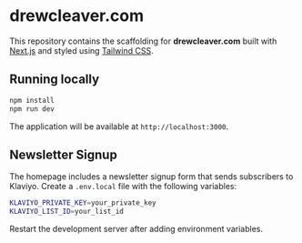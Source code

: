 # drewcleaver.com

This repository contains the scaffolding for **drewcleaver.com** built with [Next.js](https://nextjs.org/) and styled using [Tailwind CSS](https://tailwindcss.com/).

## Running locally

```bash
npm install
npm run dev
```

The application will be available at `http://localhost:3000`.

## Newsletter Signup

The homepage includes a newsletter signup form that sends subscribers to Klaviyo.
Create a `.env.local` file with the following variables:

```bash
KLAVIYO_PRIVATE_KEY=your_private_key
KLAVIYO_LIST_ID=your_list_id
```

Restart the development server after adding environment variables.
